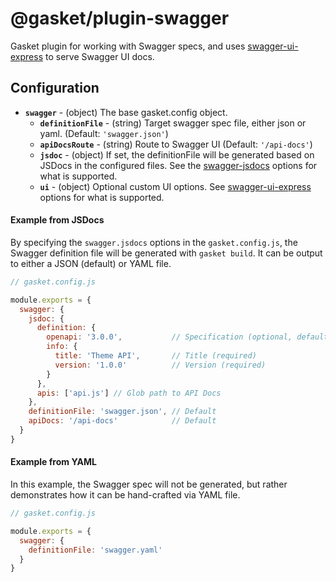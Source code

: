 # @gasket/plugin-swagger

Gasket plugin for working with Swagger specs, and uses [swagger-ui-express] to
serve Swagger UI docs.

## Configuration

- **`swagger`** - (object) The base gasket.config object.
  - **`definitionFile`** - (string) Target swagger spec file, either json or
    yaml. (Default: `'swagger.json'`)
  - **`apiDocsRoute`** - (string) Route to Swagger UI (Default: `'/api-docs'`)
  - **`jsdoc`** - (object) If set, the definitionFile will be generated based on
    JSDocs in the configured files. See the [swagger-jsdocs] options for what is
    supported.
  - **`ui`** - (object) Optional custom UI options. See
    [swagger-ui-express] options for what is supported.

#### Example from JSDocs

By specifying the `swagger.jsdocs` options in the `gasket.config.js`, the
Swagger definition file will be generated with `gasket build`. It can be output
to either a JSON (default) or YAML file.

```js
// gasket.config.js

module.exports = {
  swagger: {
    jsdoc: {
      definition: {
        openapi: '3.0.0',           // Specification (optional, defaults to swagger: '2.0')
        info: {
          title: 'Theme API',       // Title (required)
          version: '1.0.0'          // Version (required)
        }
      },
      apis: ['api.js'] // Glob path to API Docs
    },
    definitionFile: 'swagger.json', // Default
    apiDocs: '/api-docs'            // Default
  }
}
```

#### Example from YAML

In this example, the Swagger spec will not be generated, but rather demonstrates
how it can be hand-crafted via YAML file.

```js
// gasket.config.js

module.exports = {
  swagger: {
    definitionFile: 'swagger.yaml'
  }
}
```

<!-- LINK -->
[swagger-ui-express]: https://github.com/scottie1984/swagger-ui-express
[swagger-jsdocs]: https://github.com/Surnet/swagger-jsdoc/blob/master/docs/GETTING-STARTED.md
